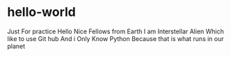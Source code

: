 # hello-world
Just For practice
Hello Nice Fellows from Earth
I am Interstellar Alien Which like to use Git hub
And i Only Know Python
Because that is what runs in our planet
